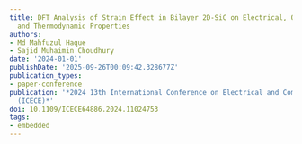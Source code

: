 ```yaml
---
title: DFT Analysis of Strain Effect in Bilayer 2D-SiC on Electrical, Optical, Phonon,
  and Thermodynamic Properties
authors:
- Md Mahfuzul Haque
- Sajid Muhaimin Choudhury
date: '2024-01-01'
publishDate: '2025-09-26T00:09:42.328677Z'
publication_types:
- paper-conference
publication: '*2024 13th International Conference on Electrical and Computer Engineering
  (ICECE)*'
doi: 10.1109/ICECE64886.2024.11024753
tags:
- embedded
---
```

